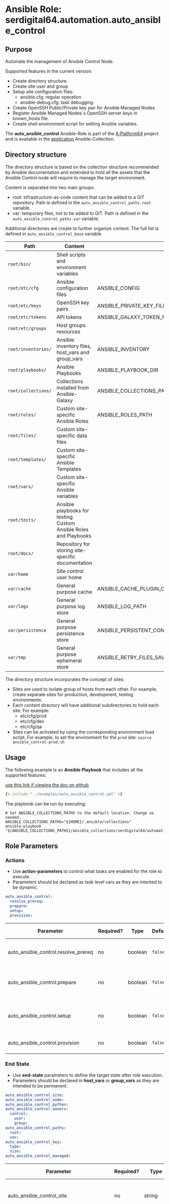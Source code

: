 # Ansible Role: serdigital64.automation.auto_ansible_control

## Purpose

Automate the management of Ansible Control Node.

Supported features in the current version:

- Create directory structure.
- Create site user and group
- Setup site configuration files:
  - ansible.cfg: regular operation
  - ansible-debug.cfg: task debugging
- Create OpenSSH Public/Private key pair for Ansible Managed Nodes
- Register Ansible Managed Nodes`s OpenSSH server keys in known_hosts file.
- Create shell environment script for setting Ansible variables.

The **auto_ansible_control** Ansible-Role is part of the [A:Platform64](https://github.com/aplatform64/aplatform64) project and is available in the [application](https://aplatform64.readthedocs.io/en/latest/collections/automation) Ansible-Collection.

## Directory structure

The directory structure is based on the collection structure recommended by Ansible documentation and extended to hold all the assets that the Ansible Control node will require to manage the target environment.

Content is separated into two main groups:

- root: infrastructure-as-code content that can be added to a GIT repository. Path is defined in the `auto_ansible_control_paths.root` variable.
- var: temporary files, not to be added to GIT. Path is defined in the `auto_ansible_control_paths.var` variable.

Additional directories are create to further organize content. The full list is defined in `auto_ansible_control_base` variable.

| Path                | Content                                                          | Ansible Variable                                                 |
| ------------------- | ---------------------------------------------------------------- | ---------------------------------------------------------------- |
| `root/bin/`         | Shell scripts and environment variables                          |                                                                  |
| `root/etc/cfg`      | Ansible configuration files                                      | ANSIBLE_CONFIG                                                   |
| `root/etc/keys`     | OpenSSH key pairs                                                | ANSIBLE_PRIVATE_KEY_FILE                                         |
| `root/etc/tokens`   | API tokens                                                       | ANSIBLE_GALAXY_TOKEN_PATH                                        |
| `root/etc/groups`   | Host groups resources                                            |                                                                  |
| `root/inventories/` | Ansible inventory files, host_vars and group_vars                | ANSIBLE_INVENTORY                                                |
| `root/playbooks/`   | Ansible Playbooks                                                | ANSIBLE_PLAYBOOK_DIR                                             |
| `root/collections/` | Collections installed from Ansible-Galaxy                        | ANSIBLE_COLLECTIONS_PATHS                                        |
| `root/roles/`       | Custom site-specific Ansible Roles                               | ANSIBLE_ROLES_PATH                                               |
| `root/files/`       | Custom site-specific data files                                  |                                                                  |
| `root/templates/`   | Custom site-specific Ansible Templates                           |                                                                  |
| `root/vars/`        | Custom site-specific Ansible variables                           |                                                                  |
| `root/tests/`       | Ansible playbooks for testing Custom Ansible Roles and Playbooks |                                                                  |
| `root/docs/`        | Repository for storing site-specific documentation               |                                                                  |
| `var/home`          | Site control user home                                           |                                                                  |
| `var/cache`         | General purpose cache                                            | ANSIBLE_CACHE_PLUGIN_CONNECTION, ANSIBLE_GALAXY_CACHE_DIR        |
| `var/logs`          | General purpose log store                                        | ANSIBLE_LOG_PATH                                                 |
| `var/persistence`   | General purpose persistence store                                | ANSIBLE_PERSISTENT_CONTROL_PATH_DIR,ANSIBLE_SSH_CONTROL_PATH_DIR |
| `var/tmp`           | General purpose ephemeral store                                  | ANSIBLE_RETRY_FILES_SAVE_PATH                                    |

The directory structure incorporates the concept of sites:

- Sites are used to isolate group of hosts from each other. For example, create separate sites for production, development, testing environments.
- Each content directory will have additional subdirectories to hold each site. For example:
  - etc/cfg/prod
  - etc/cfg/dev
  - etc/cfg/qa
- Sites can be activated by using the corresponding environment load script. For example, to set the environment for the `prod` site: `source ansible_control-prod.sh`

## Usage

The following example is an **Ansible Playbook** that includes all the supported features:

[use this link if viewing the doc on github](https://github.com/aplatform64/automation/blob/main/playbooks/auto_ansible_control.yml)

```yaml
{% include "../examples/auto_ansible_control.yml" %}
```

The playbook can be run by executing:

```shell
# Set ANSIBLE_COLLECTIONS_PATHS to the default location. Change as needed.
ANSIBLE_COLLECTIONS_PATHS="${HOME}/.ansible/collections"
ansible-playbook "${ANSIBLE_COLLECTIONS_PATHS}/ansible_collections/serdigital64/automation/playbooks/auto_ansible_control.yml"
```

## Role Parameters

### Actions

- Use **action-parameters** to control what tasks are enabled for the role to execute.
- Parameters should be declared as task level vars as they are intented to be dynamic.

```yaml
auto_ansible_control:
  resolve_prereq:
  prepare:
  setup:
  provision:
```

| Parameter                           | Required? | Type    | Default | Purpose / Value                                 |
| ----------------------------------- | --------- | ------- | ------- | ----------------------------------------------- |
| auto_ansible_control.resolve_prereq | no        | boolean | `false` | Enable automatic resolution of prequisites      |
| auto_ansible_control.prepare        | no        | boolean | `false` | Enable preparation of the runtime environment   |
| auto_ansible_control.setup          | no        | boolean | `false` | Enable configuration of the runtime environment |
| auto_ansible_control.provision      | no        | boolean | `false` | Enable processing of SSH keys                   |

### End State

- Use **end-state** parameters to define the target state after role execution.
- Parameters should be declared in **host_vars** or **group_vars** as they are intended to be permanent.

```yaml
auto_ansible_control_site:
auto_ansible_control_node:
auto_ansible_control_python:
auto_ansible_control_owners:
  control:
    user:
    group:
auto_ansible_control_paths:
  root:
  var:
auto_ansible_control_key:
  type:
  size:
auto_ansible_control_managed:
```

| Parameter                                 | Required? | Type       | Default              | Purpose / Value                                                                   |
| ----------------------------------------- | --------- | ---------- | -------------------- | --------------------------------------------------------------------------------- |
| auto_ansible_control_site                 | no        | string     | `"site"`             | Short name of the site that will be managed by A:Platform64                       |
| auto_ansible_control_node                 | no        | string     | `"localhost"`        | Ansible Control Node\`s hostname. The hostname must resolve to a valid IP address |
| auto_ansible_control_python               | no        | string     | `"/usr/bin/python3"` | Set the path to the Python 3.9 interpreter                                        |
| auto_ansible_control_owners               | yes       | dictionary |                      | Define what users will use the automation platform                                |
| auto_ansible_control_owners.control       | yes       | dictionary |                      | Define the user that will own and run tasks on the Ansible Control Node           |
| auto_ansible_control_owners.control.user  | yes       | string     | `"sitectl"`          | User's login name                                                                 |
| auto_ansible_control_owners.control.group | yes       | string     | `"sitectl"`          | User's primary group name                                                         |
| auto_ansible_control_paths                | yes       | dictionary |                      | Define where will A:Platform64 be installed to                                    |
| auto_ansible_control_paths.root           | yes       | string     | `"/opt/sitectl"`     | Base directory for collections, roles, configuration                              |
| auto_ansible_control_paths.var            | yes       | string     | `"/var/opt/sitectl"` | Base directory for logs, cache, temporary content                                 |
| auto_ansible_control_key                  | no        | dictionary |                      | Define OpenSSH key parameters                                                     |
| auto_ansible_control_key.type             | no        | string     | `"ed25519"`          | Key type. Valid values: as accepted by ssh-keygen                                 |
| auto_ansible_control_key.size             | no        | string     |                      | Key size                                                                          |
| auto_ansible_control_managed              | no        | list       |                      | List of Ansible Managed Hosts controlled by this Ansible Control node             |

## Deployment

### OS Compatibility

The operating system compatibility list is defined in the variable: `auto_ansible_control_platforms`

### Dependencies

- Ansible Collections:
  - serdigital64.backup
    - bkp_archive
  - serdigital64.system
    - sys_package
    - sys_repository
  - serdigital64.security
    - sec_openssh_client
    - sec_key_ssh

### Prerequisites

The Ansible engine must be already installed and configured for privileged access and remote execution.

### Installation Procedure

Manually install Ansible Collections from the Ansible Galaxy repository:

```shell
ansible-galaxy collection install --upgrade serdigital64.automation
```

Automatic installation is also available by deploying [A:Platform64](https://aplatform64.readthedocs.io/en/latest/#deployment)

## Contributing

Help on implementing new features and maintaining the code base is welcomed.

Please see the [guidelines](https://aplatform64.readthedocs.io/en/latest/CONTRIBUTING) for further details.

## Author

- [SerDigital64](https://serdigital64.github.io/)

## License

[Apache-2.0](https://www.apache.org/licenses/LICENSE-2.0.txt)
